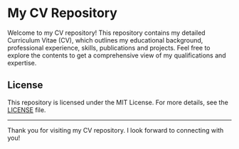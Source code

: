 # My CV Repository

Welcome to my CV repository! This repository contains my detailed Curriculum Vitae (CV), which outlines my educational background, professional experience, skills, publications and projects. Feel free to explore the contents to get a comprehensive view of my qualifications and expertise.





## License

This repository is licensed under the MIT License. For more details, see the [LICENSE](LICENSE) file.

---

Thank you for visiting my CV repository. I look forward to connecting with you!

